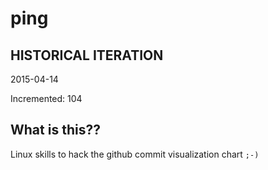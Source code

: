 # ping

## HISTORICAL ITERATION
2015-04-14

Incremented: 104

## What is this?? 
Linux skills to hack the github commit visualization chart `;-)`
